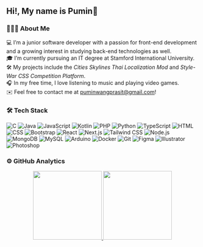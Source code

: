 <h2 align="left">Hi!, My name is Pumin👋</h2>

### 👨🏻‍💻 About Me

💻 I’m a junior software developer with a passion for front-end development and a growing interest in studying back-end technologies as well.  
🎓 I’m currently pursuing an IT degree at Stamford International University.  
🛠 My projects include the *Cities Skylines Thai Localization Mod* and *Style-War CSS Competition Platform*.  
🎧 In my free time, I love listening to music and playing video games.  
✉️ Feel free to contact me at [puminwangprasit@gmail.com](mailto:puminwangprasit@gmail.com)!

### 🛠 Tech Stack

![C](https://img.shields.io/badge/-C-05122A?style=flat&logo=C&logoColor=A8B9CC) 
![Java](https://img.shields.io/badge/-Java-05122A?style=flat&logo=Java&logoColor=FFA518) 
![JavaScript](https://img.shields.io/badge/-JavaScript-05122A?style=flat&logo=javascript) 
![Kotlin](https://img.shields.io/badge/-Kotlin-05122A?style=flat&logo=kotlin) 
![PHP](https://img.shields.io/badge/-PHP-05122A?style=flat&logo=php) 
![Python](https://img.shields.io/badge/-Python-05122A?style=flat&logo=python) 
![TypeScript](https://img.shields.io/badge/-TypeScript-05122A?style=flat&logo=typescript)
![HTML](https://img.shields.io/badge/-HTML-05122A?style=flat&logo=HTML5) 
![CSS](https://img.shields.io/badge/-CSS-05122A?style=flat&logo=CSS3&logoColor=1572B6) 
![Bootstrap](https://img.shields.io/badge/-Bootstrap-05122A?style=flat&logo=bootstrap&logoColor=563D7C) 
![React](https://img.shields.io/badge/-React-05122A?style=flat&logo=react) 
![Next.js](https://img.shields.io/badge/-Next.js-05122A?style=flat&logo=next.js) 
![Tailwind CSS](https://img.shields.io/badge/-Tailwind%20CSS-05122A?style=flat&logo=tailwind-css)
![Node.js](https://img.shields.io/badge/-Node.js-05122A?style=flat&logo=node.js)
![MongoDB](https://img.shields.io/badge/-MongoDB-05122A?style=flat&logo=mongodb) 
![MySQL](https://img.shields.io/badge/-MySQL-05122A?style=flat&logo=mysql&logoColor=4479A1)
![Arduino](https://img.shields.io/badge/-Arduino-05122A?style=flat&logo=arduino) 
![Docker](https://img.shields.io/badge/-Docker-05122A?style=flat&logo=docker) 
![Git](https://img.shields.io/badge/-Git-05122A?style=flat&logo=git)
![Figma](https://img.shields.io/badge/-Figma-05122A?style=flat&logo=figma) 
![Illustrator](https://img.shields.io/badge/-Illustrator-05122A?style=flat&logo=adobe-illustrator) 
![Photoshop](https://img.shields.io/badge/-Photoshop-05122A?style=flat&logo=adobe-photoshop)

### ⚙️ GitHub Analytics

<p align="center">
<a href="https://github.com/bammcool2011">
  <img height="180em" src="https://github-readme-stats-eight-theta.vercel.app/api?username=bammcool2011&show_icons=true&theme=algolia&include_all_commits=true&count_private=true"/>
  <img height="180em" src="https://github-readme-stats-eight-theta.vercel.app/api/top-langs/?username=bammcool2011&layout=compact&langs_count=8&theme=algolia"/>
</a>
</p>
